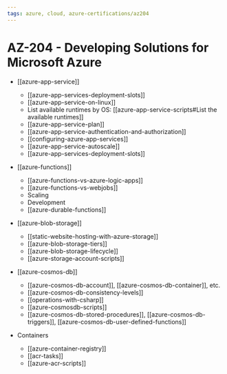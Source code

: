 ```yaml
---
tags: azure, cloud, azure-certifications/az204
---
```


# AZ-204 - Developing Solutions for Microsoft Azure

- [[azure-app-service]]
  - [[azure-app-services-deployment-slots]]
  - [[azure-app-service-on-linux]]
  - List available runtimes by OS: [[azure-app-service-scripts#List the available runtimes]]
  - [[azure-app-service-plan]]
  - [[azure-app-service-authentication-and-authorization]]
  - [[configuring-azure-app-services]]
  - [[azure-app-service-autoscale]]
  - [[azure-app-services-deployment-slots]]
- [[azure-functions]]
  - [[azure-functions-vs-azure-logic-apps]]
  - [[azure-functions-vs-webjobs]]
  - Scaling
  - Development
  - [[azure-durable-functions]]
- [[azure-blob-storage]]
  - [[static-website-hosting-with-azure-storage]]
  - [[azure-blob-storage-tiers]]
  - [[azure-blob-storage-lifecycle]]
  - [[azure-storage-account-scripts]]
- [[azure-cosmos-db]]

  - [[azure-cosmos-db-account]], [[azure-cosmos-db-container]], etc.
  - [[azure-cosmos-db-consistency-levels]]
  - [[operations-with-csharp]]
  - [[azure-cosmosdb-scripts]]
  - [[azure-cosmos-db-stored-procedures]], [[azure-cosmos-db-triggers]], [[azure-cosmos-db-user-defined-functions]]

- Containers
  - [[azure-container-registry]]
  - [[acr-tasks]]
  - [[azure-acr-scripts]]
